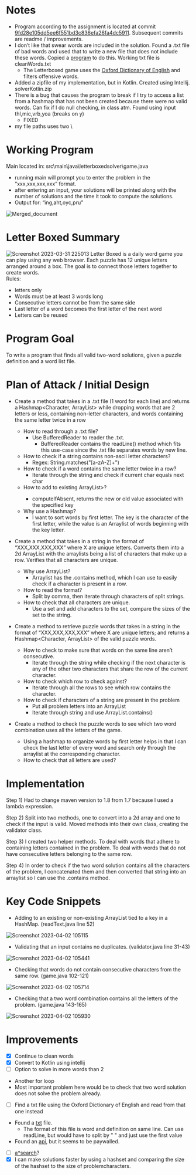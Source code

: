 # Notes
* Program according to the assignment is located at commit [9fd28e105dd5ee6f551bd3c836efa26fa4dc5911](https://github.com/asan6602/LetterBoxedSolver/tree/9fd28e105dd5ee6f551bd3c836efa26fa4dc5911).  Subsequent commits are readme / improvements.
* I don’t like that swear words are included in the solution.
Found a .txt file of bad words and used that to write a new file that does not include these words.
Copied a [program](https://www.geeksforgeeks.org/java-program-delete-certain-text-file/) to do this.  Working txt file is cleanWords.txt
  * The Letterboxed game uses the [Oxford Dictionary of English](https://twitter.com/thegridkid/status/1151191845222998016?lang=en) and filters offensive words.
* Added a zipfile of my implementation, but in Kotlin.  Created using Intellij. solverKotlin.zip
* There is a bug that causes the program to break if I try to access a list from a hashmap that has not been created because there were no valid words.  Can fix if I do null checking, in class atm.  Found using input thl,mic,vrb,yoa (breaks on y)
  * FIXED
* my file paths uses two \


# Working Program
Main located in: src\main\java\letterboxedsolver\game.java
* running main will prompt you to enter the problem in the ”xxx,xxx,xxx,xxx” format.
* after entering an input, your solutions will be printed along with the number of solutions and the time it took to compute the solutions.
* Output for: “ing,aht,oyc,pru”

![Merged_document](https://user-images.githubusercontent.com/110870409/229323903-3de50666-302d-416f-971b-d627ed5a9c60.png)


# Letter Boxed Summary
![Screenshot 2023-03-31 225013](https://user-images.githubusercontent.com/110870409/229262308-23d33853-8af0-41c3-b478-9f75fd6d1ec7.png)
Letter Boxed is a daily word game you can play using any web browser.  Each puzzle has 12 unique letters arranged around a box.  The goal is to connect those letters together to create words.  
Rules:
* letters only
* Words must be at least 3 words long
* Consecutive letters cannot be from the same side
* Last letter of a word becomes the first letter of the next word
* Letters can be reused


# Program Goal
To write a program that finds all valid two-word solutions, given a puzzle definition and a word list file. 


# Plan of Attack / Initial Design
* Create a method that takes in a .txt file (1 word for each line)  and returns a Hashmap<Character, ArrayList<String>> while dropping words that are 2 letters or less, containing non-letter characters, and words containing the same letter twice in a row
  * How to read through a .txt file?
    * Use BufferedReader to reader the .txt.  
      * BufferedReader contains the readLine() method which fits this use-case since the .txt file separates words by new line.
  * How to check if a string contains non-ascii letter characters?
    * Regex: String.matches("[a-zA-Z]+")
  * How to check if a word contains the same letter twice in a row?
    * Iterate through the string and check if current char equals next char
  * How to add to existing ArrayList<String>>?
    * computeIfAbsent, returns the new or old value associated with the specified key
  * Why use a Hashmap?
    * I want to sort words by first letter.  The key is the character of the first letter, while the value is an Arraylist of words beginning with the key letter.

* Create a method that takes in a string in the format of “XXX,XXX,XXX,XXX” where X are unique letters.  Converts them into a 2d ArrayList<Character> with the arraylists being a list of characters that make up a row.  Verifies that all characters are unique.
  * Why use ArrayList?
    * Arraylist has the .contains method, which I can use to easily check if a character is present in a row.
  * How to read the format?
    * Split by comma, then iterate through characters of split strings.
  * How to check that all characters are unique.
    * Use a set and add characters to the set, compare the sizes of the set to the string.

* Create a method to retrieve puzzle words that takes in a string in the format of “XXX,XXX,XXX,XXX” where X are unique letters; and returns a Hashmap<Character, ArrayList<String>> of the valid puzzle words.
  * How to check to make sure that words on the same line aren’t consecutive.
    * Iterate through the string while checking if the next character is any of the other two characters that share the row of the current character.
  * How to check which row to check against?
    * Iterate through all the rows to see which row contains the character.
  * How to check if characters of a string are present in the problem
    * Put all problem letters into an ArrayList
    * Iterate through string and use ArrayList.contains()

* Create a method to check the puzzle words to see which two word combination uses all the letters of the game.
   * Using a hashmap to organize words by first letter helps in that I can check the last letter of every word and search only through the arraylist at the corresponding character.
   * How to check that all letters are used?
   
   
# Implementation
Step 1)
Had to change maven version to 1.8 from 1.7 because I used a lambda expression.

Step 2) 
Split into two methods, one to convert into a 2d array and one to check if the input is valid.
Moved methods into their own class, creating the validator class.

Step 3)
I created two helper methods.
To deal with words that adhere to containing letters contained in the problem.
To deal with words that do not have consecutive letters belonging to the same row.

Step 4) 
In order to check if the two word solution contains all the characters of the problem, I concatenated them and then converted that string into an arraylist so I can use the .contains method.


# Key Code Snippets
* Adding to an existing or non-existing ArrayList tied to a key in a HashMap. (readText.java line 52)

![Screenshot 2023-04-02 105115](https://user-images.githubusercontent.com/110870409/229360597-88cf143d-87a2-4cd0-ab2b-faa9ae4a409a.png)

* Validating that an input contains no duplicates. (validator.java line 31-43)

![Screenshot 2023-04-02 105441](https://user-images.githubusercontent.com/110870409/229360818-70269bd9-ae3c-4710-947a-04bebd245c3a.png)

* Checking that words do not contain consecutive characters from the same row. (game.java 102-121)

![Screenshot 2023-04-02 105714](https://user-images.githubusercontent.com/110870409/229360980-63ff04f8-6fa3-4fa9-b76e-40c33239b586.png)

* Checking that a two word combination contains all the letters of the problem. (game.java 143-165)

![Screenshot 2023-04-02 105930](https://user-images.githubusercontent.com/110870409/229361173-ceb6e5b8-a349-41da-b5b2-5601206381b2.png)


# Improvements
- [X] Continue to clean words
- [X] Convert to Kotlin using intellij
- [ ] Option to solve in more words than 2
 * Another for loop
 * Most important problem here would be to check that two word solution does not solve the problem already.
- [ ] Find a txt file using the Oxford Dictionary of English and read from that one instead
 * Found a [txt](https://raw.githubusercontent.com/sujithps/Dictionary/master/Oxford%20English%20Dictionary.txt) file.
   * The format of this file is word and definition on same line.  Can use readLine, but would have to split by " " and just use the first value
 * Found an [api](https://developer.oxforddictionaries.com/), but it seems to be paywalled.
- [ ] [a*search](https://www.youtube.com/watch?v=zSlgT6j0kQU)?
- [X] I can make solutions faster by using a hashset and comparing the size of the hashset to the size of problemcharacters.
